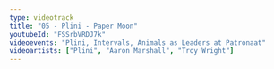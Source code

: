 ```yaml
---
type: videotrack
title: "05 - Plini - Paper Moon"
youtubeId: "FSSrbVRDJ7k"
videoevents: "Plini, Intervals, Animals as Leaders at Patronaat"
videoartists: ["Plini", "Aaron Marshall", "Troy Wright"]
---
```

